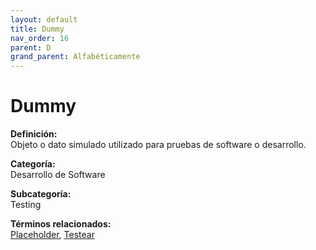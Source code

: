 ```yaml
---
layout: default
title: Dummy
nav_order: 16
parent: D
grand_parent: Alfabéticamente
---
```


# Dummy

**Definición:**  
Objeto o dato simulado utilizado para pruebas de software o desarrollo.

**Categoría:**  
Desarrollo de Software  

**Subcategoría:**  
Testing

**Términos relacionados:**  
[Placeholder](https://maleniski.github.io/diccionario-angl-tec-mx/docs/alfabeticamente/P/placeholder.html), [Testear](https://maleniski.github.io/diccionario-angl-tec-mx/docs/alfabeticamente/T/testear.html)
